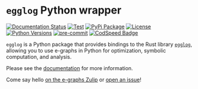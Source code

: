 # `egglog` Python wrapper

[![Documentation Status](https://readthedocs.org/projects/egglog-python/badge/?version=latest)](https://egglog-python.readthedocs.io/en/latest/?badge=latest) [![Test](https://github.com/egraphs-good/egglog-python/actions/workflows/CI.yml/badge.svg?branch=main)](https://github.com/egraphs-good/egglog-python/actions/workflows/CI.yml) [![PyPi Package](https://img.shields.io/pypi/v/egglog.svg)](https://pypi.org/project/egglog/) [![License](https://img.shields.io/pypi/l/egglog.svg)](https://pypi.org/project/egglog/) [![Python Versions](https://img.shields.io/pypi/pyversions/egglog.svg)](https://pypi.org/project/egglog/) [![pre-commit](https://img.shields.io/badge/pre--commit-enabled-brightgreen?logo=pre-commit)](https://github.com/pre-commit/pre-commit) [![CodSpeed Badge](https://img.shields.io/endpoint?url=https://codspeed.io/badge.json)](https://codspeed.io/egraphs-good/egglog-python)

`egglog` is a Python package that provides bindings to the Rust library [`egglog`](https://github.com/egraphs-good/egglog/),
allowing you to use e-graphs in Python for optimization, symbolic computation, and analysis.

Please see the [documentation](https://egglog-python.readthedocs.io/) for more information.

Come say hello [on the e-graphs Zulip](https://egraphs.zulipchat.com/#narrow/stream/375765-egglog/) or [open an issue](https://github.com/egraphs-good/egglog-python/issues/new/choose)!
